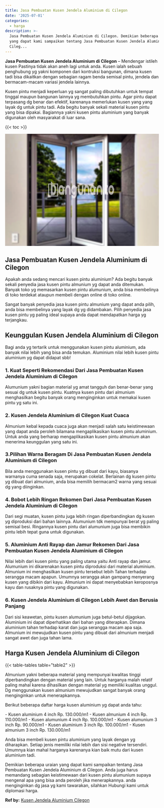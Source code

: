 ```yaml
---
title: Jasa Pembuatan Kusen Jendela Aluminium di Cilegon
date: '2025-07-01'
categories:
  - harga
description: >-
  Jasa Pembuatan Kusen Jendela Aluminium di Cilegon. Demikian beberapa uraian
  yang dapat kami sampaikan tentang Jasa Pembuatan Kusen Jendela Aluminium di
  Cileg...
---
```


**Jasa Pembuatan Kusen Jendela Aluminium di Cilegon** – Mendengar istileh kusen Pastinya tidak akan aneh lagi untuk anda. Kusen ialah sebuah penghubung yg yakni komponen dari kontruksi bangunan, dimana kusen tadi bisa dikaitkan dengan sebagian ragam benda semisal pintu, jendela dan bermacam-macam variasi jendela lainnya.

Kusen pintu menjadi keperluan yg sangat paling dibutuhkan untuk tempat tinggal maupun bangunan lainnya yg membutuhkan pintu. Agar pintu dapat terpasang dg benar dan efektif, karenanya memerlukan kusen yang yang layak dg untuk pintu tadi. Ada begitu banyak sekali material kusen pintu yang bisa dipakai. Bagiannya yakni kusen pintu aluminium yang banyak digunakan oleh masyarakat di luar sana.

{{< toc >}}

![Jasa Pembuatan Kusen Jendela Aluminium di Cilegon](/images/harga-kusen-jendela-alumunium-03.png)

## Jasa Pembuatan Kusen Jendela Aluminium di Cilegon

Apakah anda sedang mencari kusen pintu aluminium? Ada begitu banyak sekali penyedia jasa kusen pintu almunium yg dapat anda ditemukan. Banyak toko yg memasarkan kusen pintu alumunium, anda bisa membelinya di toko terdekat ataupun membeli dengan online di toko online.

Sangat banyak penyedia jasa kusen pintu almunium yang dapat anda pilih, anda bisa membelinya yang layak dg yg didambakan. Pilih penyedia jasa kusen pintu yg paling ideal supaya anda dapat mendapatkan harga yg terjangkau.

## Keunggulan Kusen Jendela Aluminium di Cilegon

Bagi anda yg tertarik untuk menggunakan kusen pintu aluminium, ada banyak nilai lebih yang bisa anda temukan. Aluminium nilai lebih kusen pintu aluminium yg dapat didapat sbb!

### 1\. Kuat Seperti Rekomendasi Dari Jasa Pembuatan Kusen Jendela Aluminium di Cilegon

Alumunium yakni bagian material yg amat tangguh dan benar-benar yang sesuai dg untuk kusen pintu. Kuatnya kusen pintu dari almunium menghasilkan begitu banyak orang menginginkan untuk memakai kusen pintu yg satu ini.

### 2\. Kusen Jendela Aluminium di Cilegon Kuat Cuaca

Almunium kebal kepada cuaca juga akan menjadi salah satu keistimewaan yang dapat anda peroleh bilamana mengaplikasikan kusen pintu aluminium. Untuk anda yang berharap mengaplikasikan kusen pintu almunium akan menerima keunggulan yang satu ini.

### 3.Pilihan Warna Beragam Di Jasa Pembuatan Kusen Jendela Aluminium di Cilegon

Bila anda menggunakan kusen pintu yg dibuat dari kayu, biasanya warnanya cuma senada saja, merupakan cokelat. Berlainan dg kusen pintu yg dibuat dari almunium, anda bisa memilih bermacam2 warna yang sesuai dg yang diinginkan.

### 4\. Bobot Lebih Ringan Rekomen Dari Jasa Pembuatan Kusen Jendela Aluminium di Cilegon

Dari segi muatan, kusen pintu juga lebih ringan diperbandingkan dg kusen yg diproduksi dari bahan lainnya. Alumunium tdk mempunyai berat yg paling semisal besi. Ringannya kusen pintu dari alumunium juga bisa membikin pintu lebih tepat guna untuk digunakan.

### 5\. Aluminium Anti Rayap dan Jamur Rekomen Dari Jasa Pembuatan Kusen Jendela Aluminium di Cilegon

Nilai lebih dari kusen pintu yang paling utama yaitu Anti rayap dan jamur. Alumunium ini dikarenakan kusen pintu diproduksi dari material aluminium. Almunium ini menghasilkan kusen pintu tersebut lebih Tahan terhadap serangga macam apapun. Umumnya serangga akan gampang menyerang kusen yang dibikin dari kayu. Almunium ini dapat menyebabkan keroposnya kayu dan rusaknya pintu yang digunakan.

### 6\. Kusen Jendela Aluminium di Cilegon Lebih Awet dan Berusia Panjang

Dari sisi keawetan, pintu kusen alumunium juga betul-betul dijagokan. Aluminium ini dapat diperhatikan dari bahan yang diterapkan. Dimana aluminium tahan terhadap karat dan juga serangga macam apa saja. Almunium ini mewujudkan kusen pintu yang dibuat dari almunium menjadi sangat awet dan juga tahan lama.

## Harga Kusen Jendela Aluminium di Cilegon

{{< table-tables table="table2" >}}

Almunium yakni beberapa material yang mempunyai kwalitas tinggi diperbandingkan dengan material yang lain. Untuk harganya malah relatif paling mahal karena dihasilkan dengan material yg memiliki kualitas unggul. Dg menggunakan kusen almunium mewujudkan sangat banyak orang menginginkan untuk menerapkannya.

Berikut beberapa daftar harga kusen aluminium yg dapat anda tahu:

\- Kusen aluminium 4 inch Rp. 130.000/m1 - Kusen almunium 4 inch Rp. 110.000/m1 - Kusen alumunium 4 inch Rp. 100.000/m1 - Kusen alumunium 3 inch Rp. 90.000/m1 - Kusen aluminium 3 inch Rp. 100.000/m1 - Kusen almunium 3 inch Rp. 130.000/m1

Anda bisa membeli kusen pintu aluminium yang layak dengan yg diharapkan. Setiap jenis memiliki nilai lebih dan sisi negative tersendiri. Umumnya kian mahal harganya karenanya kian baik mutu dari kusen aluminium tadi.

Demikian beberapa uraian yang dapat kami sampaikan tentang Jasa Pembuatan Kusen Jendela Aluminium di Cilegon. Anda juga harus memandang sebagian keistimewaan dari kusen pintu alumunium supaya mengenal apa yang bisa anda peroleh jika menerapkannya. anda menginginkan dg jasa yg kami tawarakan, silahkan Hubungi kami untuk diplomasi harga.

**Ref by:** [Kusen Jendela Aluminium Cilegon](https://id.wikipedia.org/wiki/Kusen)
